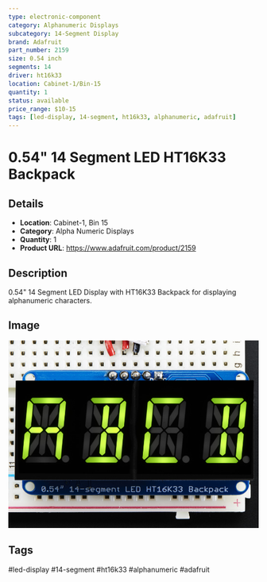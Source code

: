 ```yaml
---
type: electronic-component
category: Alphanumeric Displays
subcategory: 14-Segment Display
brand: Adafruit
part_number: 2159
size: 0.54 inch
segments: 14
driver: ht16k33
location: Cabinet-1/Bin-15
quantity: 1
status: available
price_range: $10-15
tags: [led-display, 14-segment, ht16k33, alphanumeric, adafruit]
---
```


# 0.54" 14 Segment LED HT16K33 Backpack

## Details

- **Location**: Cabinet-1, Bin 15
- **Category**: Alpha Numeric Displays
- **Quantity**: 1
- **Product URL**: https://www.adafruit.com/product/2159

## Description

0.54" 14 Segment LED Display with HT16K33 Backpack for displaying alphanumeric characters.

## Image

![0.54 inch 14 Segment LED Display with HT16K33 Backpack](../attachments/2159-02.jpg)

## Tags

#led-display #14-segment #ht16k33 #alphanumeric #adafruit
